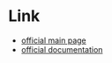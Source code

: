 # Link

* [official main page](https://mattermost.com/)
* [official documentation](https://docs.mattermost.com/)
